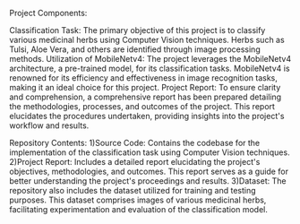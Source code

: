 Project Components:

Classification Task: The primary objective of this project is to classify various medicinal herbs using Computer Vision techniques. Herbs such as Tulsi, Aloe Vera, and others are identified through image processing methods.
Utilization of MobileNetv4: The project leverages the MobileNetv4 architecture, a pre-trained model, for its classification tasks. MobileNetv4 is renowned for its efficiency and effectiveness in image recognition tasks, making it an ideal choice for this project.
Project Report: To ensure clarity and comprehension, a comprehensive report has been prepared detailing the methodologies, processes, and outcomes of the project. This report elucidates the procedures undertaken, providing insights into the project's workflow and results.

Repository Contents:
1)Source Code: Contains the codebase for the implementation of the classification task using Computer Vision techniques.
2)Project Report: Includes a detailed report elucidating the project's objectives, methodologies, and outcomes. This report serves as a guide for better understanding the project's proceedings and results.
3)Dataset: The repository also includes the dataset utilized for training and testing purposes. This dataset comprises images of various medicinal herbs, facilitating experimentation and evaluation of the classification model.
